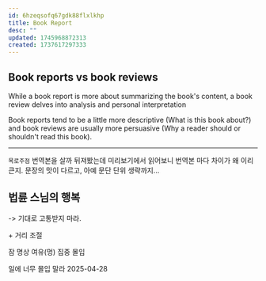 ```yaml
---
id: 6hzeqsofq67gdk88flxlkhp
title: Book Report
desc: ""
updated: 1745968872313
created: 1737617297333
---
```


## Book reports vs book reviews

While a book report is more about summarizing the book's content, a book review delves into analysis and personal interpretation

Book reports tend to be a little more descriptive (What is this book about?) and book reviews are usually more persuasive (Why a reader should or shouldn't read this book).

---

`목로주점` 번역본을 살까 뒤져봤는데 미리보기에서 읽어보니 번역본 마다 차이가 왜 이리 큰지.
문장의 맛이 다르고, 아예 문단 단위 생략까지...

## 법륜 스님의 행복

-> 기대로 고통받지 마라.

\+ 거리 조절

잠 명상 여유(멍) 집중 몰입

일에 너무 몰입 말라
2025-04-28
